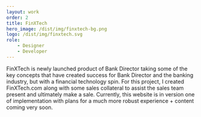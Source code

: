 ```yaml
---
layout: work
order: 2
title: FinXTech
hero_image: /dist/img/finxtech-bg.png
logo: /dist/img/finxtech.svg
role:
    - Designer
    - Developer
---
```


FinXTech is newly launched product of Bank Director taking some of the key concepts that have created success for Bank Director and the banking industry, but with a financial technology spin. For this project, I created FinXTech.com along with some sales collateral to assist the sales team present and ultimately make a sale. Currently, this website is in version one of implementation with plans for a much more robust experience + content coming very soon.